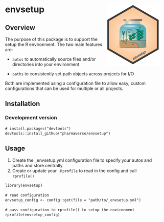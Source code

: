 <!-- README.md is generated from README.Rmd. Please edit that file -->

# envsetup <img src='man/figures/logo.png' align="right" height="200" style="float:right; height:200px;" />

<!-- badges: start -->

<!-- badges: end -->

## Overview

The purpose of this package is to support the setup the R environment.
The two main features are:

* `autos` to automatically source files and/or directories into your
  environment

* `paths` to consistently set path objects across projects for I/O

Both are implemented using a configuration file to allow easy, custom
configurations that can be used for multiple or all projects.

## Installation

### Development version

```
# install.packages("devtools")
devtools::install_github("pharmaverse/envsetup")
```

## Usage

1. Create the \_envsetup.yml configuration file to specify your autos
   and paths and store centrally.
2. Create or update your `.Rprofile` to read in the config and call
   `rprofile()`

<!-- -->

```
library(envsetup)

# read configuration
envsetup_config <- config::get(file = "path/to/_envsetup.yml")

# pass configuration to rprofile() to setup the environment
rprofile(envsetup_config)
```

